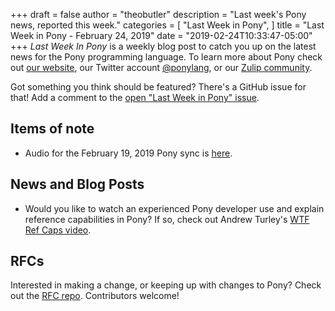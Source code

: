 +++
draft = false
author = "theobutler"
description = "Last week's Pony news, reported this week."
categories = [
    "Last Week in Pony",
]
title = "Last Week in Pony - February 24, 2019"
date = "2019-02-24T10:33:47-05:00"
+++
_Last Week In Pony_ is a weekly blog post to catch you up on the latest news for the Pony programming language. To learn more about Pony check out [our website](https://ponylang.io), our Twitter account [@ponylang](https://twitter.com/ponylang), or our [Zulip community](https://ponylang.zulipchat.com).

Got something you think should be featured? There's a GitHub issue for that! Add a comment to the [open "Last Week in Pony" issue](https://github.com/ponylang/ponylang.github.io/issues?q=is%3Aissue+is%3Aopen+label%3Alast-week-in-pony).
<!--more-->


## Items of note

- Audio for the February 19, 2019 Pony sync is [here](https://sync-recordings.ponylang.io/r/2019_02_19.m4a).

## News and Blog Posts

- Would you like to watch an experienced Pony developer use and explain reference capabilities in Pony? If so, check out Andrew Turley's [WTF Ref Caps video](https://www.twitch.tv/videos/383895795).

## RFCs

Interested in making a change, or keeping up with changes to Pony? Check out the [RFC repo](https://github.com/ponylang/rfcs). Contributors welcome!
